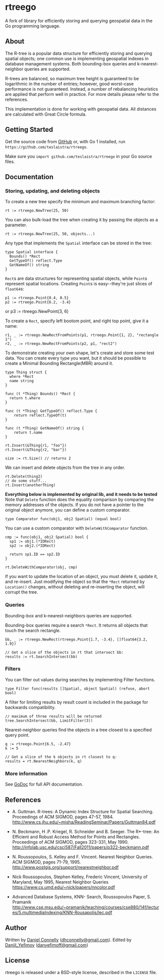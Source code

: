 rtreego
=======

A fork of library for efficiently storing and querying geospatial data
in the Go programming language.

About
-----

The R-tree is a popular data structure for efficiently storing and
querying spatial objects; one common use is implementing geospatial
indexes in database management systems. Both bounding-box queries
and k-nearest-neighbor queries are supported.

R-trees are balanced, so maximum tree height is guaranteed to be
logarithmic in the number of entries; however, good worst-case
performance is not guaranteed.  Instead, a number of rebalancing
heuristics are applied that perform well in practice.  For more
details please refer to the references.

This implementation is done for working with geospatial data.
All distances are calculated with Great Circle formula.

Getting Started
---------------

Get the source code from [GitHub](https://github.com/teslaistra/rtreego) or,
with Go 1 installed, run `https://github.com/teslaistra/rtreego`.

Make sure you `import github.com/teslaistra/rtreego` in your Go source files.

Documentation
-------------

### Storing, updating, and deleting objects

To create a new tree specify the minimum
and maximum branching factor:

    rt := rtreego.NewTree(25, 50)

You can also bulk-load the tree when creating it by passing the objects as
a parameter.

    rt := rtreego.NewTree(25, 50, objects...)

Any type that implements the `Spatial` interface can be stored in the tree:

    type Spatial interface {
      Bounds() *Rect
      GetTypeOf() reflect.Type
      GetNameOf() string
    }

`Rect`s are data structures for representing spatial objects, while `Point`s
represent spatial locations.  Creating `Point`s is easy--they're just slices
of `float64`s:

    p1 := rtreego.Point{0.4, 0.5}
    p2 := rtreego.Point{6.2, -3.4}
or
    p3 := rtreego.NewPoint(3, 6)

To create a `Rect`, specify left bootom point, and right top point, give it a name:

    r1, _ := rtreego.NewRectFromPoints(p1, rtreego.Point{1, 2}, "rectangle 1")
    r2, _ := rtreego.NewRectFromPoints(p2, p1, "rect2")

To demonstrate creating your own shape, let's create and store some test data. You can create every type you want, but it should be possible to create a Minimal Bounding Rectangle(MBR) around it. 

    type Thing struct {
      where *Rect
      name string
    }

    func (t *Thing) Bounds() *Rect {
      return t.where
    }
    
    func (t *Thing) GetTypeOf() reflect.Type {
	    return reflect.TypeOf(t)
    }
    
    func (t *Thing) GetNameOf() string {
	    return t.name
    }
    
    rt.Insert(&Thing{r1, "foo"})
    rt.Insert(&Thing{r2, "bar"})

    size := rt.Size() // returns 2

We can insert and delete objects from the tree in any order.

    rt.Delete(thing2)
    // do some stuff...
    rt.Insert(anotherThing)
    
<b>Everything below is implemented by original lib, and it needs to be tested</b><br>
Note that ```Delete``` function does the equality comparison by comparing the
memory addresses of the objects. If you do not have a pointer to the original
object anymore, you can define a custom comparator.

    type Comparator func(obj1, obj2 Spatial) (equal bool)

You can use a custom comparator with ```DeleteWithComparator``` function.

    cmp := func(obj1, obj2 Spatial) bool {
      sp1 := obj1.(*IDRect)
      sp2 := obj2.(*IDRect)

      return sp1.ID == sp2.ID
    }

    rt.DeleteWithComparator(obj, cmp)


If you want to update the location of an object, you must delete it, update it,
and re-insert.  Just modifying the object so that the `*Rect` returned by
`Location()` changes, without deleting and re-inserting the object, will
corrupt the tree.

### Queries

Bounding-box and k-nearest-neighbors queries are supported.

Bounding-box queries require a search `*Rect`. It returns all objects that
touch the search rectangle.

    bb, _ := rtreego.NewRect(rtreego.Point{1.7, -3.4}, []float64{3.2, 1.9})

    // Get a slice of the objects in rt that intersect bb:
    results := rt.SearchIntersect(bb)

### Filters

You can filter out values during searches by implementing Filter functions.

    type Filter func(results []Spatial, object Spatial) (refuse, abort bool)

A filter for limiting results by result count is included in the package for
backwards compatibility.

    // maximum of three results will be returned
    tree.SearchIntersect(bb, LimitFilter(3))

Nearest-neighbor queries find the objects in a tree closest to a specified
query point.

    q := rtreego.Point{6.5, -2.47}
    k := 5

    // Get a slice of the k objects in rt closest to q:
    results = rt.NearestNeighbors(k, q)

### More information

See [GoDoc](http://godoc.org/github.com/dhconnelly/rtreego) for full API
documentation.

References
----------

- A. Guttman.  R-trees: A Dynamic Index Structure for Spatial Searching.
  Proceedings of ACM SIGMOD, pages 47-57, 1984.
  http://www.cs.jhu.edu/~misha/ReadingSeminar/Papers/Guttman84.pdf

- N. Beckmann, H .P. Kriegel, R. Schneider and B. Seeger.  The R*-tree: An
  Efficient and Robust Access Method for Points and Rectangles.  Proceedings
  of ACM SIGMOD, pages 323-331, May 1990.
  http://infolab.usc.edu/csci587/Fall2011/papers/p322-beckmann.pdf

- N. Roussopoulos, S. Kelley and F. Vincent.  Nearest Neighbor Queries.  ACM
  SIGMOD, pages 71-79, 1995.
  http://www.postgis.org/support/nearestneighbor.pdf
  
- Nick Roussopoulos, Stephen Kelley, Frederic Vincent, University of Maryland, May 1995, Nearest Neighbor Queries 
  https://www.cs.umd.edu/~nick/papers/nncolor.pdf
  
- Advanced Database Systems, KNN- Search, Roussopoulos Paper, S. Pramanik
  http://www.cse.msu.edu/~pramanik/teaching/courses/cse880/14f/lectures/5.multimediaIndexing/KNN-Rousapolis/lec.pdf


Author
------
Written by [Daniel Connelly](http://dhconnelly.com) (<dhconnelly@gmail.com>).
Edited by [Daniil_Yefimov](https://github.com/teslaistra) (danyefimoff@gmail.com)

License
-------

rtreego is released under a BSD-style license, described in the `LICENSE`
file.
